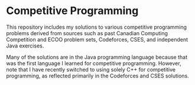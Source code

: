 # Competitive Programming

This repository includes my solutions to various competitive programming problems derived from sources such as past Canadian Computing Competition and ECOO problem sets, Codeforces, CSES, and independent Java exercises.

Many of the solutions are in the Java programming language because that was the first language I learned for competitive programming. However, note that I have recently switched to using solely C++ for competitive programming, as reflected primarily in the Codeforces and CSES solutions.
